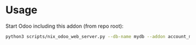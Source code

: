 # Usage

Start Odoo including this addon (from repo root):

```bash
python3 scripts/nix_odoo_web_server.py --db-name mydb --addon account_move_line_purchase_info
```
